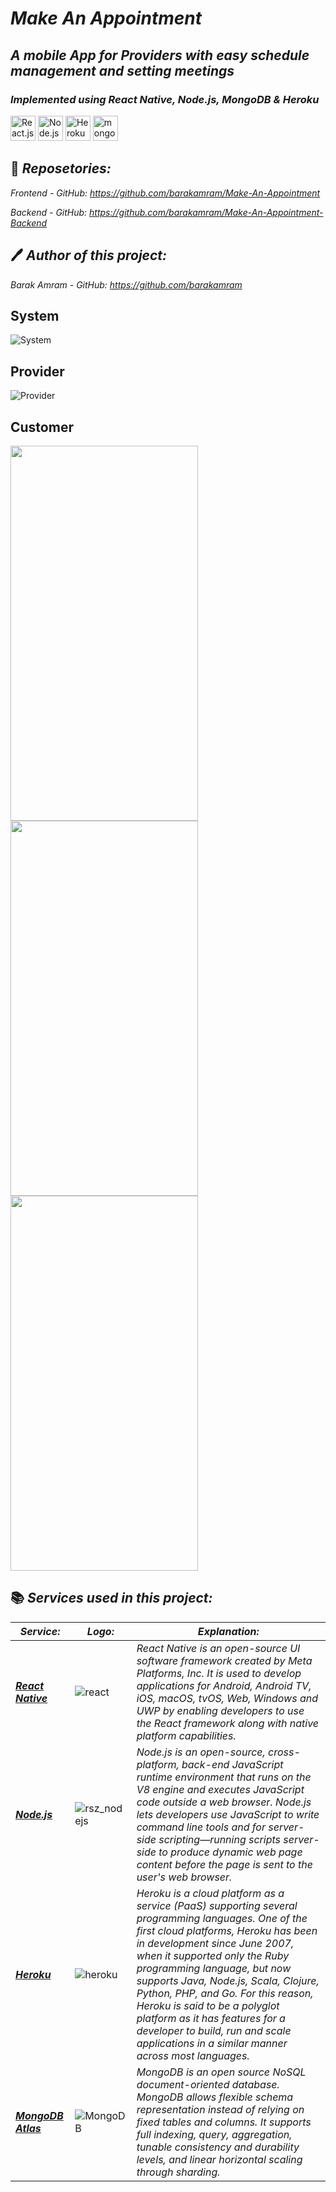# *Make An Appointment*
## *A mobile App for Providers with easy schedule management and setting meetings* 
### *Implemented using React Native, Node.js, MongoDB & Heroku*

<a href="https://reactnative.dev/" title="React Native"> <img src="https://github.com/tomchen/stack-icons/blob/master/logos/react.svg" alt="React.js + React Native" width="40" height="40"/></a>
<a href="https://nodejs.org/en/" title="Node.js"> <img src="https://github.com/tomchen/stack-icons/blob/master/logos/nodejs.svg" alt="Node.js" width="40" height="40"/></a>
<a href="https://id.heroku.com/login" title="Heroku"> <img src="https://github.com/tomchen/stack-icons/blob/master/logos/heroku-icon.svg" alt="Heroku" width="40" height="40"/></a>
<a href="https://www.mongodb.com/" title="MongoDB"> <img src="https://img.icons8.com/color/50/000000/mongodb.png" alt="mongodb" width="40" height="40"/></a>

## :pencil: *Reposetories:* 
*Frontend - GitHub: https://github.com/barakamram/Make-An-Appointment*

*Backend - GitHub: https://github.com/barakamram/Make-An-Appointment-Backend*

## :pen: *Author of this project:* 
*Barak Amram - GitHub: https://github.com/barakamram*

## System
![System](https://user-images.githubusercontent.com/74139212/186413484-a9b955ee-7718-452b-8fdc-626b038d54cb.png)

## Provider
![Provider](https://user-images.githubusercontent.com/74139212/186413504-abdec56c-2571-4aec-8e19-099fdc49454c.png)

## Customer
<a> <img src="https://user-images.githubusercontent.com/74139212/186412055-da710093-ed6f-48b5-ae35-9b73c370df17.gif" width="300" height="600"/><a>
<a> <img src="https://user-images.githubusercontent.com/74139212/186413608-e23ffb24-d7cc-4e9d-8213-e9809d02e714.gif" width="300" height="600"/><a>
<a> <img src="https://user-images.githubusercontent.com/74139212/186413636-a60a07c2-3c83-45e3-be49-72bb2a9495bb.gif" width="300" height="600"/><a>

## :books: *Services used in this project:*
  *Service:* | *Logo:* | *Explanation:*
------------------------------------------------------|------------------------------------------------------|------------------------------------------------------
*__[React Native](https://reactnative.dev/)__* | ![react](https://user-images.githubusercontent.com/66558110/148258366-eccafe15-03b8-4b16-a76a-b16eb6f122c7.png) | *React Native is an open-source UI software framework created by Meta Platforms, Inc. It is used to develop applications for Android, Android TV, iOS, macOS, tvOS, Web, Windows and UWP by enabling developers to use the React framework along with native platform capabilities.*
*__[Node.js](https://nodejs.org/en/)__* | ![rsz_nodejs](https://user-images.githubusercontent.com/66558110/138526220-82e94b3d-72c3-47fc-a698-2d31bfc8cb85.png) | *Node.js is an open-source, cross-platform, back-end JavaScript runtime environment that runs on the V8 engine and executes JavaScript code outside a web browser. Node.js lets developers use JavaScript to write command line tools and for server-side scripting—running scripts server-side to produce dynamic web page content before the page is sent to the user's web browser.*
*__[Heroku](https://id.heroku.com/login)__* | ![heroku](https://user-images.githubusercontent.com/66558110/148258044-61417026-bdac-45cd-ab97-d31f5549b35c.png) | *Heroku is a cloud platform as a service (PaaS) supporting several programming languages. One of the first cloud platforms, Heroku has been in development since June 2007, when it supported only the Ruby programming language, but now supports Java, Node.js, Scala, Clojure, Python, PHP, and Go. For this reason, Heroku is said to be a polyglot platform as it has features for a developer to build, run and scale applications in a similar manner across most languages.*
*__[MongoDB Atlas](https://www.mongodb.com/atlas/database)__* | ![MongoDB](https://img.icons8.com/color/50/000000/mongodb.png) | *MongoDB is an open source NoSQL document-oriented database. MongoDB allows flexible schema representation instead of relying on fixed tables and columns. It supports full indexing, query, aggregation, tunable consistency and durability levels, and linear horizontal scaling through sharding.*
